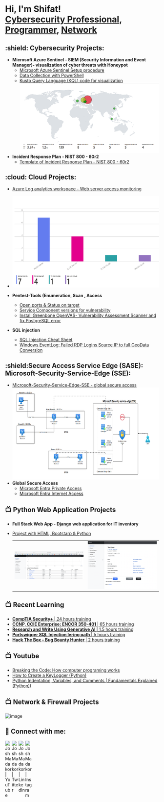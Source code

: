 <h1>Hi, I'm Shifat! <br/><a href="https://github.com/Shifat-udn">Cybersecurity Professional</a>, <a href="https://www.linkedin.com/in/shifat-uddin-0baa86b2/">Programmer</a>, <a href="https://www.youtube.com/c/joshmadakor">Network</a></h1>

<h2>:shield: Cybersecurity Projects:</h2>

- <b>Microsoft Azure Sentinel - SIEM (Security Information and Event Manager)- visualization of cyber threats with Honeypot </b>
  - [Microsoft Azure Sentinel Setup procedure](https://github.com/Shifat-udn/Microsoft-Azure-Sentinel---SIEM-Security-Information-and-Event-Manager-)
  - [Data Collection with PowerShell](https://github.com/Shifat-udn/Microsoft-Azure-Sentinel---SIEM-Security-Information-and-Event-Manager-/blob/main/Log_Exporter.ps1)
  - [Kusto Query Language (KQL) code for visualization](https://github.com/Shifat-udn/Microsoft-Azure-Sentinel---SIEM-Security-Information-and-Event-Manager-/blob/main/KQL.txt)
    <img src="https://github.com/Shifat-udn/Microsoft-Azure-Sentinel---SIEM-Security-Information-and-Event-Manager-/blob/main/map.png">
- <b>Incident Response Plan - NIST 800 - 60r2 </b>
  - [Template of Incident Response Plan - NIST 800 - 60r2](https://github.com/Shifat-udn/Recent-Learning-/blob/main/INCIDENT-RESPONSE-PLAN(THE%20COMPANY).pdf)


<h2>:cloud: Cloud Projects:</h2>

  - [Azure Log analytics workspace - Web server access monitoring](https://github.com/Shifat-udn/Azure-Log-analytics-workspace)
  - 
    <img src="https://github.com/Shifat-udn/Azure-Log-analytics-workspace/blob/main/apa_log.png" width="500" height="300">

- <b>Pentest-Tools (Enumeration, Scan , Access </b>
  - [Open ports & Status on target](https://github.com/Shifat-udn/Cyber-Security/blob/main/host_scan.py)
  - [Service Component versions for vulnerability](https://github.com/Shifat-udn/Cyber-Security/blob/main/host_scan_2.py)
  - [Install Greenbone OpenVAS- Vulnerability Assessment Scanner and fix PostgreSQL error](https://github.com/Shifat-udn/Pentest-Tools/blob/main/Install-openVAS-GVM.pdf)
- <b>SQL injection</b>
  - [SQL Injection Cheat Sheet](https://github.com/Shifat-udn/Cyber-Security/blob/main/SQLi.txt)
  - [Windows EventLog: Failed RDP Logins Source IP to full GeoData Conversion](https://github.com/joshmadakor1/Sentinel-Lab)

<h2>:shield:Secure Access Service Edge (SASE): Microsoft-Security-Service-Edge (SSE):</h2>

  - [Microsoft-Security-Service-Edge-SSE - global secure access](https://github.com/Shifat-udn/Microsoft-Security-Service-Edge-SSE-)
    <img src="https://github.com/Shifat-udn/Microsoft-Security-Service-Edge-SSE-/blob/main/Microsoft_Entra_Private_Access.png" width="700" height="300">
- <b>Global Secure Access </b>
  - [Microsoft Entra Private Access](https://github.com/Shifat-udn/Microsoft-Security-Service-Edge-SSE-/blob/main/Microsoft%20Entra%20Private%20access_g.pdf)
  - [Microsoft Entra Internet Access](https://github.com/Shifat-udn/Microsoft-Security-Service-Edge-SSE-/blob/main/Microsoft%20Entra%20Internet%20access.pdf)


<h2>📺 Python Web Application Projects</h2>


- <b>Full Stack Web App - Django web application for IT inventory </b>
- [Project with HTML, Bootstarp & Python](https://github.com/Shifat-udn/IT-support-django)

  <table>
  <tr><td><img src="https://github.com/Shifat-udn/IT-support-django/blob/main/Project-UI-image/Screenshot%202023-08-14%20at%202.58.37%20PM.png"></td>
  <td><img src="https://github.com/Shifat-udn/IT-support-django/blob/main/Project-UI-image/Screenshot%202023-08-14%20at%203.03.53%20PM.png"></td></tr>
  </table>

<h2>📺 Recent Learning  </h2>


 - [<b>CompTIA Security+ </b> | 24 hours training ](https://github.com/Shifat-udn/Recent-Learning-/blob/main/CertificateOfCompletion_Prepare%20for%20the%20CompTIA%20Security%20SY0601%20Certification%20Exam.pdf)
 - [<b>CCNP, CCIE Enterprise: ENCOR 350-401 </b>| 65 hours training](https://github.com/Shifat-udn/Recent-Learning-/blob/main/UC-7c9b9e0b-3a47-444e-ab2e-da316025ef7c.pdf)
 - [<b>Research and Write Using Generative AI </b> | 1.5 hours training ](https://github.com/Shifat-udn/Recent-Learning-/blob/main/CertificateOfCompletion_How%20to%20Research%20and%20Write%20Using%20Generative%20AI%20Tools.pdf)
 - [<b>Portswigger SQL Injection lering path </b> | 5 hours training](https://github.com/Shifat-udn/Recent-Learning-/blob/main/Portswigger-SQL-injection.png)
 - [<b>Hack The Box - Bug Bounty Hunter  </b>| 2 hours training](https://github.com/Shifat-udn/Recent-Learning-/blob/main/Hack%20The%20Box%20-%20Bug%20Bounty%20Hunter.png)



<h2>📺 Youtube </h2>

- [Breaking the Code: How computer programing works](https://www.youtube.com/watch?v=IRFELQCTImc)
- [How to Create a KeyLogger (Python)](https://thepythoncode.com/article/write-a-keylogger-python)
- [Python Indentation, Variables, and Comments | Fundamentals Explained (Python)](https://www.youtube.com/watch?v=EefwjSDxaH0))


<h2>📺 Network & Firewall Projects</h2>

![image](https://github.com/Shifat-udn/Shifat-udn/assets/141313925/9e0f3979-f8dc-4fca-9577-9d12526373e7)

<h2> 🤳 Connect with me:</h2>

[<img align="left" alt="JoshMadakor | YouTube" width="22px" src="https://cdn.jsdelivr.net/npm/simple-icons@v3/icons/youtube.svg" />][youtube]
[<img align="left" alt="JoshMadakor | Twitter" width="22px" src="https://cdn.jsdelivr.net/npm/simple-icons@v3/icons/twitter.svg" />][twitter]
[<img align="left" alt="JoshMadakor | LinkedIn" width="22px" src="https://cdn.jsdelivr.net/npm/simple-icons@v3/icons/linkedin.svg" />][linkedin]
[<img align="left" alt="JoshMadakor | Instagram" width="22px" src="https://cdn.jsdelivr.net/npm/simple-icons@v3/icons/instagram.svg" />][instagram]

[twitter]: https://twitter.com/
[youtube]: https://www.youtube.com/@ShifatUddin-
[instagram]: https://www.instagram.com/
[linkedin]:https://www.linkedin.com/in/shifat-uddin/

<!--
**joshmadakor1/joshmadakor1** is a ✨ _special_ ✨ repository because its `README.md` (this file) appears on your GitHub profile.

Here are some ideas to get you started:

- 🔭 I’m currently working on ...
- 🌱 I’m currently learning ...
- 👯 I’m looking to collaborate on ...
- 🤔 I’m looking for help with ...
- 💬 Ask me about ...
- 📫 How to reach me: ...
- 😄 Pronouns: ...
- ⚡ Fun fact: ...
-->
